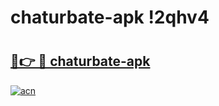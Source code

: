 # chaturbate-apk !2qhv4

# <h2><a href="https://91emzj.esa.edu.pl?title=chaturbate-apk&ref=2qhv4">🔗👉 🔴 chaturbate-apk</a></h2>

[![acn](https://github.com/user-attachments/assets/0f9c940e-d8b0-45ae-aac7-cd30a18b3e1c)](https://91emzj.esa.edu.pl?title=chaturbate-apk&ref=2qhv4)

